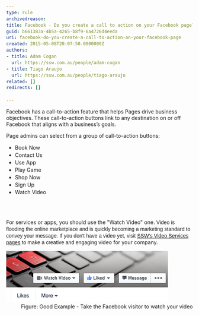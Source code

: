 ```yaml
---
type: rule
archivedreason: 
title: Facebook - Do you create a call to action on your Facebook page?
guid: b661383a-4b5a-4265-b8f9-6a4726d4eeda
uri: facebook-do-you-create-a-call-to-action-on-your-facebook-page
created: 2015-05-08T20:07:50.0000000Z
authors:
- title: Adam Cogan
  url: https://ssw.com.au/people/adam-cogan
- title: Tiago Araujo
  url: https://ssw.com.au/people/tiago-araujo
related: []
redirects: []

---
```



<p class="ssw15-rteElement-P">Facebook has a call-to-action feature that helps Pages drive business objectives. These call-to-action buttons link to any destination on or off Facebook that aligns with a business’s goals.<br></p><p class="ssw15-rteElement-P">Page admins can select from a group of call-to-action buttons:</p><p></p><ul class="ssw15-rteElement-P"><li><span style="line-height:20px;">B</span><span style="line-height:20px;">ook Now</span><br></li><li><span style="line-height:20px;">Contact Us</span><br></li><li><span style="line-height:20px;">Use App</span><br></li><li><span style="line-height:20px;">Play Game</span><br></li><li><span style="line-height:20px;">Shop Now</span><br></li><li><span style="line-height:20px;">Sign Up</span><br></li><li><span style="line-height:20px;">Watch Video</span><br></li></ul><p></p>
<br><excerpt class='endintro'></excerpt><br>
<p>​​For services or apps, you should use the "Watch Video" one. <span style="font-family:arial, helvetica, sans-serif;line-height:17px;">Video is flooding the online marketplace and is quickly becoming a marketing standard to convey your message.​ ​If you don't have a video yet, visit 
      <a href="http://www.ssw.com.au/ssw/Consulting/Video-Production/" target="_blank">SSW's Video Services pages</a> to make a creative and engaging </span>​video for your company.</p><dl class="goodImage"><dt><img src="watch-video-facebook.png" alt="watch-video-facebook.png" /></dt><dd>Figure: Good Example - Take the Facebook visitor to watch your video​<br></dd></dl>


